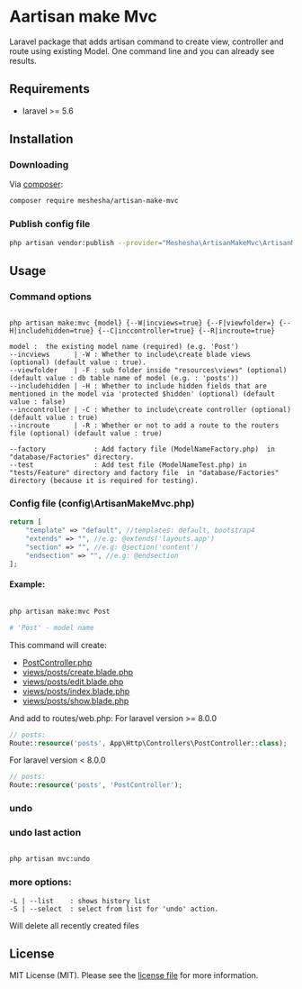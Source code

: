 # Aartisan make Mvc

Laravel package that adds artisan command to create view, controller and route using existing Model. One command line and you can already see results.

## Requirements
- laravel >= 5.6

## Installation

### Downloading

Via [composer](http://getcomposer.org):

```bash
composer require meshesha/artisan-make-mvc
```
### Publish config file

```bash
php artisan vendor:publish --provider="Meshesha\ArtisanMakeMvc\ArtisanMakeMvcServiceProvider"

```

## Usage

### Command options

```

php artisan make:mvc {model} {--W|incviews=true} {--F|viewfolder=} {--H|includehidden=true} {--C|inccontroller=true} {--R|incroute=true}

model :  the existing model name (required) (e.g. 'Post')
--incviews      | -W : Whether to include\create blade views  (optional) (default value : true).
--viewfolder    | -F : sub folder inside "resources\views" (optional) (default value : db table name of model (e.g. : 'posts'))
--includehidden | -H : Whether to include hidden fields that are mentioned in the model via 'protected $hidden' (optional) (default value : false)
--inccontroller | -C : Whether to include\create controller (optional) (default value : true)
--incroute      | -R : Whether or not to add a route to the routers file (optional) (default value : true)

--factory            : Add factory file (ModelNameFactory.php)  in "database/Factories" directory.
--test               : Add test file (ModelNameTest.php) in "tests/Feature" directory and factory file  in "database/Factories" directory (because it is required for testing).

```

### Config file (config\ArtisanMakeMvc.php)

```php
return [
    "template" => "default", //templates: default, bootstrap4
    "extends" => "", //e.g: @extends('layouts.app')
    "section" => "", //e.g: @section('content')
    "endsection" => "", //e.g: @endsection
];

```

#### Example:

```bash

php artisan make:mvc Post

# 'Post' - model name
```
This command will create:
- [PostController.php](https://github.com/meshesha/artisan-make-mvc/wiki/PostController)
- [views/posts/create.blade.php](https://github.com/meshesha/artisan-make-mvc/wiki/create.blade.php(default-tmpl))
- [views/posts/edit.blade.php](https://github.com/meshesha/artisan-make-mvc/wiki/edit.blade.php(default))
- [views/posts/index.blade.php](https://github.com/meshesha/artisan-make-mvc/wiki/index.blade.php(default))
- [views/posts/show.blade.php](https://github.com/meshesha/artisan-make-mvc/wiki/show.blade.php(default))

And add to routes/web.php:
For laravel version >= 8.0.0
```php
// posts:
Route::resource('posts', App\Http\Controllers\PostController::class);
```
For laravel version < 8.0.0

```php
// posts:
Route::resource('posts', 'PostController');
```


### undo
### undo last action
```bash

php artisan mvc:undo

```
### more options:

 ```
 -L | --list    : shows history list
 -S | --select  : select from list for 'undo' action.

 ```


Will delete all recently created files




## License

MIT License (MIT). Please see the
[license file](LICENSE.md) for more information.



